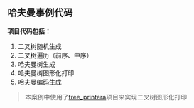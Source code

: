 ## 哈夫曼事例代码

**项目代码包括：**

1. 二叉树随机生成
2. 二叉树遍历（前序、中序）
3. 哈夫曼树生成
4. 哈夫曼树图形化打印
5. 哈夫曼编码生成

> 本案例中使用了[tree_printera](https://github.com/billvanyo/tree_printer)项目来实现二叉树图形化打印